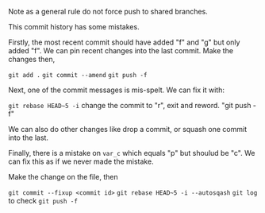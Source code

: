 
Note as a general rule do not force push to shared
branches.

This commit history has some mistakes.

Firstly, the most recent commit
should have added "f" and "g" but only 
added "f". We can pin recent changes into the 
last commit. Make the changes then,

`git add .`
`git commit --amend`
`git push -f`

Next, one of the commit messages is mis-spelt.
We can fix it with:

`git rebase HEAD~5 -i`
change the commit to "r", exit and reword.
"git push -f"

We can also do other changes like drop a commit,
or squash one commit into the last.

Finally, there is a mistake on `var_c` which
equals "p" but shoulud be "c". We can fix this
as if we never made the mistake.

Make the change on the file, then

`git commit --fixup <commit id>`
`git rebase HEAD~5 -i --autosqash`
`git log` to check
`git push -f`

